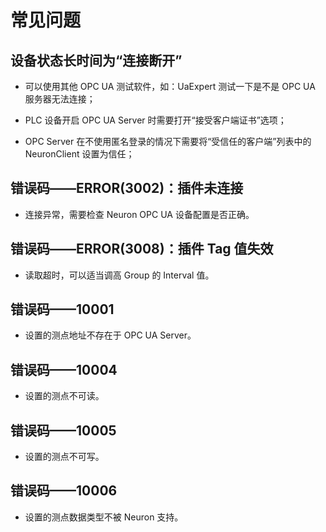 # 常见问题

## 设备状态长时间为“连接断开”

* 可以使用其他 OPC UA 测试软件，如：UaExpert 测试一下是不是 OPC UA 服务器无法连接；

* PLC 设备开启 OPC UA Server 时需要打开“接受客户端证书”选项；

* OPC Server 在不使用匿名登录的情况下需要将“受信任的客户端”列表中的 NeuronClient 设置为信任；

## 错误码——ERROR(3002)：插件未连接

* 连接异常，需要检查 Neuron OPC UA 设备配置是否正确。

## 错误码——ERROR(3008)：插件 Tag 值失效

* 读取超时，可以适当调高 Group 的 Interval 值。

## 错误码——10001

* 设置的测点地址不存在于 OPC UA Server。

## 错误码——10004

* 设置的测点不可读。

## 错误码——10005

* 设置的测点不可写。

## 错误码——10006

* 设置的测点数据类型不被 Neuron 支持。